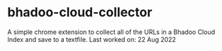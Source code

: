 # bhadoo-cloud-collector
A simple chrome extension to collect all of the URLs in a Bhadoo Cloud Index and save to a textfile.
Last worked on: 22 Aug 2022
